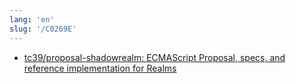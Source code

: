 ```yaml
---
lang: 'en'
slug: '/C0269E'
---
```


- [tc39/proposal-shadowrealm: ECMAScript Proposal, specs, and reference implementation for Realms](https://github.com/tc39/proposal-shadowrealm)

<head>
  <html lang="en-US"/>
</head>
